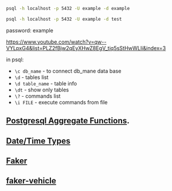 
```sh
psql -h localhost -p 5432 -U example -d example
```

```sh
psql -h localhost -p 5432 -U example -d test
```

password: example


https://www.youtube.com/watch?v=qw--VYLpxG4&list=PLZ2fBjw2qEyXHwZ8EgV_tiq5sStHwWLli&index=3


in psql:
- `\c db_name` - to connect db_mane data base
- `\d` - tables list
- `\d table_name` - table info
- `\dt` - show only tables
- `\?` - commands list
- `\i FILE` - execute commands from file


## [Postgresql Aggregate Functions](https://www.postgresql.org/docs/current/functions-aggregate.html).

## [Date/Time Types](https://www.postgresql.org/docs/14/datatype-datetime.html)

## [Faker](https://faker.readthedocs.io/en/master/index.html)

## [faker-vehicle](https://pypi.org/project/faker-vehicle/)
